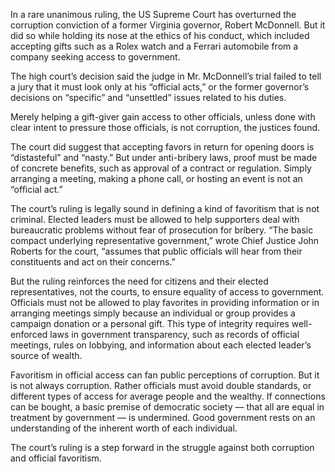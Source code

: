 In a rare unanimous ruling, the US Supreme Court has overturned the corruption conviction of a former Virginia governor, Robert McDonnell. But it did so while holding its nose at the ethics of his conduct, which included accepting gifts such as a Rolex watch and a Ferrari automobile from a company seeking access to government. 

The high court’s decision said the judge in Mr. McDonnell’s trial failed to tell a jury that it must look only at his “official acts,” or the former governor’s decisions on “specific” and “unsettled” issues related to his duties. 

Merely helping a gift-giver gain access to other officials, unless done with clear intent to pressure those officials, is not corruption, the justices found. 

The court did suggest that accepting favors in return for opening doors is “distasteful” and “nasty.” But under anti-bribery laws, proof must be made of concrete benefits, such as approval of a contract or regulation. Simply arranging a meeting, making a phone call, or hosting an event is not an “official act.” 

The court’s ruling is legally sound in defining a kind of favoritism that is not criminal. Elected leaders must be allowed to help supporters deal with bureaucratic problems without fear of prosecution for bribery. “The basic compact underlying representative government,” wrote Chief Justice John Roberts for the court, “assumes that public officials will hear from their constituents and act on their concerns.” 

But the ruling reinforces the need for citizens and their elected representatives, not the courts, to ensure equality of access to government. Officials must not be allowed to play favorites in providing information or in arranging meetings simply because an individual or group provides a campaign donation or a personal gift. This type of integrity requires well- enforced laws in government transparency, such as records of official meetings, rules on lobbying, and information about each elected leader’s source of wealth. 

Favoritism in official access can fan public perceptions of corruption. But it is not always corruption. Rather officials must avoid double standards, or different types of access for average people and the wealthy. If connections can be bought, a basic premise of democratic society — that all are equal in treatment by government — is undermined. Good government rests on an understanding of the inherent worth of each individual. 

The court’s ruling is a step forward in the struggle against both corruption and official favoritism.